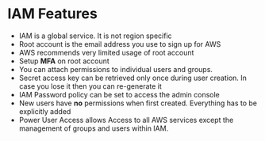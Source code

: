 # IAM Features

* IAM is a global service. It is not region specific
* Root account is the email address you use to sign up for AWS
* AWS recommends very limited usage of root account
* Setup **MFA** on root account
* You can attach permissions to individual users and groups.
* Secret access key can be retrieved only once during user creation. In case you lose it then you can re-generate it
* IAM Password policy can be set to access the admin console
* New users have **no** permissions when first created. Everything has to be explicitly added
* Power User Access allows Access to all AWS services except the management of groups and users within IAM.




